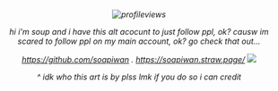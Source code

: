 <h6 align="center">
  
![profileviews](https://komarev.com/ghpvc/?username=sammysoup&style=plastic&color=f4b558&abbreviated=true)

hi i'm soup and i have this alt acocunt to just follow ppl, ok? causw im scared to follow ppl on my main account, ok? go check that out...

https://github.com/soapiwan . https://soapiwan.straw.page/
![](https://i.pinimg.com/1200x/2d/6c/d4/2d6cd4a00746303a317b1c1c3bc04f3c.jpg)

^ idk who this art is by plss lmk if you do so i can credit
